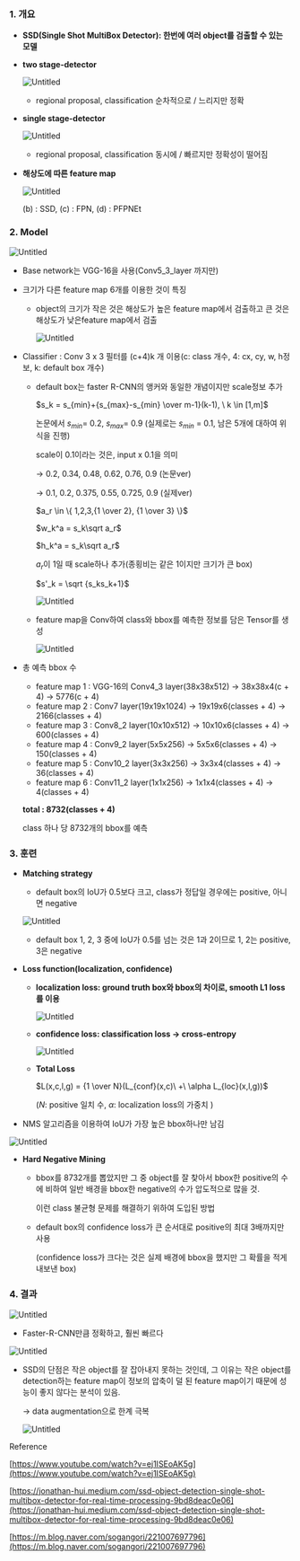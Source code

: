 ### 1. 개요

- **SSD(Single Shot MultiBox Detector): 한번에 여러 object를 검출할 수 있는 모델**

- **two stage-detector**
    
    ![Untitled](https://s3-us-west-2.amazonaws.com/secure.notion-static.com/995bf884-b81a-4891-b209-5fda0a016b65/Untitled.png)
    
    - regional proposal, classification 순차적으로 / 느리지만 정확

- **single stage-detector**
    
    ![Untitled](https://s3-us-west-2.amazonaws.com/secure.notion-static.com/682b79ce-3cb9-44ac-80ea-9e90669a4133/Untitled.png)
    
    - regional proposal, classification 동시에 / 빠르지만 정확성이 떨어짐

- **해상도에 따른 feature map**
    
    ![Untitled](https://s3-us-west-2.amazonaws.com/secure.notion-static.com/3412ac2a-4178-40b5-af0c-509762898dd5/Untitled.png)
    
    (b) : SSD, (c) : FPN, (d) : PFPNEt
    

### 2.  Model

![Untitled](https://s3-us-west-2.amazonaws.com/secure.notion-static.com/ada987e5-1eae-417c-8739-bdc4d37fa73d/Untitled.png)

- Base network는 VGG-16을 사용(Conv5_3_layer 까지만)
- 크기가 다른 feature map 6개를 이용한 것이 특징
    - object의 크기가 작은 것은 해상도가 높은 feature map에서 검출하고 큰 것은 해상도가 낮은feature map에서 검출
        
        ![Untitled](https://s3-us-west-2.amazonaws.com/secure.notion-static.com/533f1fdd-3de8-40ca-81c5-42620795cb87/Untitled.png)
        
- Classifier : Conv 3 x 3 필터를  (c+4)k 개 이용(c: class 개수, 4: cx, cy, w, h정보, k: default box 개수)
    - default box는 faster R-CNN의 앵커와 동일한 개념이지만 scale정보 추가
        
        $s_k = s_{min}+{s_{max}-s_{min} \over m-1}(k-1), \ k \in [1,m]$
        
        논문에서 $s_{min}$= 0.2, $s_{max}$= 0.9 (실제로는 $s_{min}$ = 0.1, 남은 5개에 대하여 위 식을 진행)
        
        scale이 0.1이라는 것은, input x 0.1을 의미
        
        → 0.2, 0.34, 0.48, 0.62, 0.76, 0.9 (논문ver)
        
        → 0.1, 0.2, 0.375, 0.55, 0.725, 0.9 (실제ver) 
        
        $a_r \in \{ 1,2,3,{1 \over 2}, {1 \over 3} \}$
        
        $w_k^a = s_k\sqrt a_r$
        
        $h_k^a = s_k\sqrt a_r$
        
        $a_r$이 1일 때 scale하나 추가(종횡비는 같은 1이지만 크기가 큰 box)
        
        $s'_k = \sqrt {s_ks_k+1}$
        
        ![Untitled](https://s3-us-west-2.amazonaws.com/secure.notion-static.com/e358d4ba-901b-41c2-8794-4c77ba822773/Untitled.png)
        
    - feature map을 Conv하여 class와 bbox를 예측한 정보를 담은 Tensor를 생성
        
        ![Untitled](https://s3-us-west-2.amazonaws.com/secure.notion-static.com/b5e2def3-a5b1-40ec-b111-511537dd0047/Untitled.png)
        
    
- 총 예측 bbox 수
    - feature map 1 : VGG-16의 Conv4_3 layer(38x38x512) → 38x38x4(c + 4) → 5776(c + 4)
    - feature map 2 : Conv7 layer(19x19x1024) → 19x19x6(classes + 4) → 2166(classes + 4)
    - feature map 3 : Conv8_2 layer(10x10x512) → 10x10x6(classes + 4) → 600(classes + 4)
    - feature map 4 : Conv9_2 layer(5x5x256) → 5x5x6(classes + 4) → 150(classes + 4)
    - feature map 5 : Conv10_2 layer(3x3x256) → 3x3x4(classes + 4) → 36(classes + 4)
    - feature map 6 : Conv11_2 layer(1x1x256) → 1x1x4(classes + 4) → 4(classes + 4)
    
    **total : 8732(classes + 4)**
    
    class 하나 당 8732개의 bbox를 예측
    

### 3. 훈련

- **Matching strategy**
    - default box의 IoU가 0.5보다 크고, class가 정답일 경우에는 positive, 아니면 negative
    
    ![Untitled](https://s3-us-west-2.amazonaws.com/secure.notion-static.com/4e44994c-7ba3-4989-8f3b-734873a5c773/Untitled.png)
    
    - default box 1, 2, 3 중에 IoU가 0.5를 넘는 것은 1과 2이므로 1, 2는 positive, 3은 negative

- **Loss function(localization, confidence)**
    - **localization loss: ground truth box와 bbox의 차이로, smooth L1 loss를 이용**
        
        ![Untitled](https://s3-us-west-2.amazonaws.com/secure.notion-static.com/d34a03a4-fc19-42ea-9f0c-199cd6b048bb/Untitled.png)
        
    
    - **confidence loss: classification loss → cross-entropy**
        
        ![Untitled](https://s3-us-west-2.amazonaws.com/secure.notion-static.com/1aea0bed-e5bd-4a13-9f17-59a4bc0ccf5e/Untitled.png)
        
    - **Total Loss**
        
        $L(x,c,l,g) = {1 \over N}(L_{conf}(x,c)\ +\ \alpha L_{loc}(x,l,g))$
        
        ($N$: positive 일치 수,    $\alpha$: localization loss의 가중치 )
        

- NMS 알고리즘을 이용하여 IoU가 가장 높은 bbox하나만 남김

![Untitled](https://s3-us-west-2.amazonaws.com/secure.notion-static.com/b9ae539f-ca64-4f12-9911-eabf784ea199/Untitled.png)

- **Hard Negative Mining**
    - bbox를 8732개를 뽑았지만 그 중 object를 잘 찾아서 bbox한 positive의 수에 비하여 일반 배경을 bbox한 negative의 수가 압도적으로 많을 것.
        
        이런 class 불균형 문제를 해결하기 위하여 도입된 방법
        
    - default box의 confidence loss가 큰 순서대로 positive의 최대 3배까지만 사용
        
        (confidence loss가 크다는 것은 실제 배경에 bbox을 했지만 그 확률을 적게 내보낸 box)
        

### 4. 결과

![Untitled](https://s3-us-west-2.amazonaws.com/secure.notion-static.com/6453f25e-1369-4b75-bb03-63abf8dba720/Untitled.png)

- Faster-R-CNN만큼 정확하고, 훨씬 빠르다

![Untitled](https://s3-us-west-2.amazonaws.com/secure.notion-static.com/77cddfbb-a2c0-4f82-9d54-37077285a06c/Untitled.png)

- SSD의 단점은 작은 object를 잘 잡아내지 못하는 것인데, 그 이유는 작은 object를 detection하는 feature map이 정보의 압축이 덜 된 feature map이기 때문에 성능이 좋지 않다는 분석이 있음.
    
    → data augmentation으로 한계 극복
    
    ![Untitled](https://s3-us-west-2.amazonaws.com/secure.notion-static.com/c42f5f2f-0384-41ee-88a5-d66dd70a5957/Untitled.png)
    

Reference

[https://www.youtube.com/watch?v=ej1ISEoAK5g](https://www.youtube.com/watch?v=ej1ISEoAK5g)

[https://jonathan-hui.medium.com/ssd-object-detection-single-shot-multibox-detector-for-real-time-processing-9bd8deac0e06](https://jonathan-hui.medium.com/ssd-object-detection-single-shot-multibox-detector-for-real-time-processing-9bd8deac0e06)

[https://m.blog.naver.com/sogangori/221007697796](https://m.blog.naver.com/sogangori/221007697796)